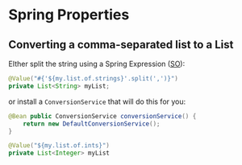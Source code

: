 # Spring Properties

## Converting a comma-separated list to a List<String>

EIther split the string using a Spring Expression ([SO](https://stackoverflow.com/a/12580260/125246)):

```java
@Value("#{'${my.list.of.strings}'.split(',')}") 
private List<String> myList;
```

or install a `ConversionService` that will do this for you:

```java
@Bean public ConversionService conversionService() {
    return new DefaultConversionService();
}

@Value("${my.list.of.ints}")
private List<Integer> myList
```